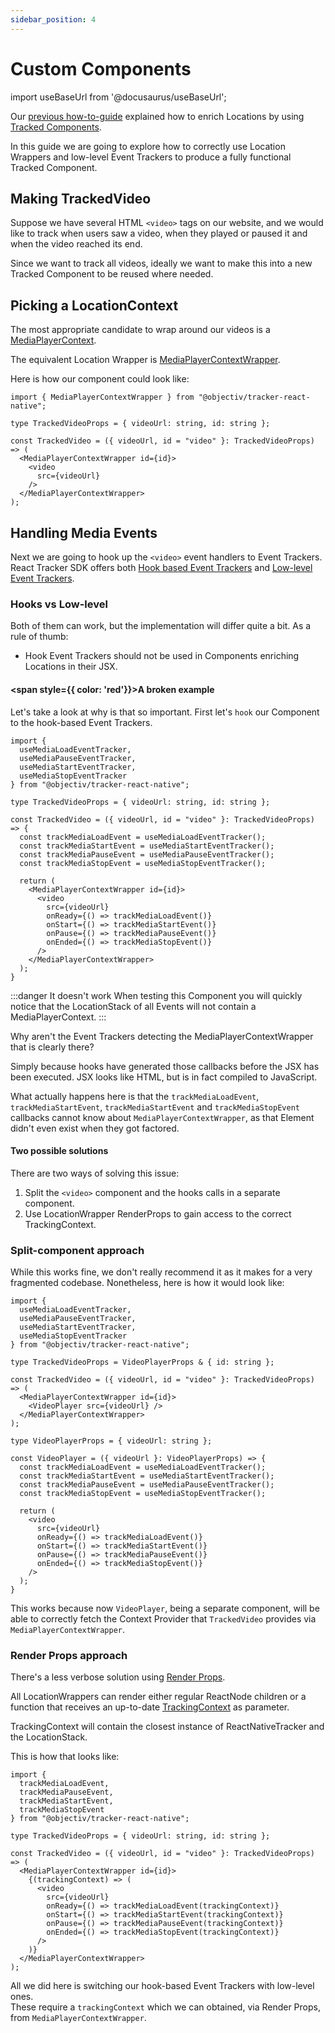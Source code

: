 ```yaml
---
sidebar_position: 4
---
```


# Custom Components

import useBaseUrl from '@docusaurus/useBaseUrl';

Our [previous how-to-guide](/tracking/react-native/how-to-guides/tracking-locations.md) explained how to enrich Locations by using [Tracked Components](/tracking/react-native/api-reference/trackedComponents/overview.md).

In this guide we are going to explore how to correctly use Location Wrappers and low-level Event Trackers to produce a fully functional Tracked Component.

## Making TrackedVideo
Suppose we have several HTML `<video>` tags on our website, and we would like to track when users saw a video, when they played or paused it and when the video reached its end.

Since we want to track all videos, ideally we want to make this into a new Tracked Component to be reused where needed.

## Picking a LocationContext 
The most appropriate candidate to wrap around our videos is a [MediaPlayerContext](/taxonomy/reference/location-contexts/MediaPlayerContext.md).

The equivalent Location Wrapper is [MediaPlayerContextWrapper](/tracking/react-native/api-reference/locationWrappers/MediaPlayerContextWrapper.md).

Here is how our component could look like:

```tsx
import { MediaPlayerContextWrapper } from "@objectiv/tracker-react-native";

type TrackedVideoProps = { videoUrl: string, id: string };

const TrackedVideo = ({ videoUrl, id = "video" }: TrackedVideoProps) => (
  <MediaPlayerContextWrapper id={id}>
    <video
      src={videoUrl}
    />
  </MediaPlayerContextWrapper>
);
```

## Handling Media Events
Next we are going to hook up the `<video>` event handlers to Event Trackers. React Tracker SDK offers both [Hook based Event Trackers](/tracking/react-native/api-reference/hooks/eventTrackers/overview.md) and [Low-level Event Trackers](/tracking/react-native/api-reference/eventTrackers/overview.md).


### Hooks vs Low-level
Both of them can work, but the implementation will differ quite a bit. As a rule of thumb: 

- Hook Event Trackers should not be used in Components enriching Locations in their JSX.


#### <span style={{ color: 'red'}}>A broken example</span> 
Let's take a look at why is that so important. First let's `hook` our Component to the hook-based Event Trackers. 

```tsx
import {
  useMediaLoadEventTracker,
  useMediaPauseEventTracker,
  useMediaStartEventTracker, 
  useMediaStopEventTracker
} from "@objectiv/tracker-react-native";

type TrackedVideoProps = { videoUrl: string, id: string };

const TrackedVideo = ({ videoUrl, id = "video" }: TrackedVideoProps) => {
  const trackMediaLoadEvent = useMediaLoadEventTracker();
  const trackMediaStartEvent = useMediaStartEventTracker();
  const trackMediaPauseEvent = useMediaPauseEventTracker();
  const trackMediaStopEvent = useMediaStopEventTracker();

  return (
    <MediaPlayerContextWrapper id={id}>
      <video
        src={videoUrl}
        onReady={() => trackMediaLoadEvent()}
        onStart={() => trackMediaStartEvent()}
        onPause={() => trackMediaPauseEvent()}
        onEnded={() => trackMediaStopEvent()}
      />
    </MediaPlayerContextWrapper>
  );
}
```

:::danger It doesn't work
When testing this Component you will quickly notice that the LocationStack of all Events will not contain a MediaPlayerContext.
:::

Why aren't the Event Trackers detecting the MediaPlayerContextWrapper that is clearly there?

Simply because hooks have generated those callbacks before the JSX has been executed. JSX looks like HTML, but is in fact compiled to JavaScript.

What actually happens here is that the `trackMediaLoadEvent`, `trackMediaStartEvent`, `trackMediaStartEvent` and `trackMediaStopEvent` callbacks cannot know about `MediaPlayerContextWrapper`, as that Element didn't even exist when they got factored.  

#### Two possible solutions
There are two ways of solving this issue:

1. Split the `<video>` component and the hooks calls in a separate component.
2. Use LocationWrapper RenderProps to gain access to the correct TrackingContext.

### Split-component approach
While this works fine, we don't really recommend it as it makes for a very fragmented codebase. Nonetheless, here is how it would look like:

```tsx
import {
  useMediaLoadEventTracker,
  useMediaPauseEventTracker,
  useMediaStartEventTracker, 
  useMediaStopEventTracker
} from "@objectiv/tracker-react-native";

type TrackedVideoProps = VideoPlayerProps & { id: string };

const TrackedVideo = ({ videoUrl, id = "video" }: TrackedVideoProps) => (
  <MediaPlayerContextWrapper id={id}>
    <VideoPlayer src={videoUrl} />
  </MediaPlayerContextWrapper>
);

type VideoPlayerProps = { videoUrl: string };

const VideoPlayer = ({ videoUrl }: VideoPlayerProps) => {
  const trackMediaLoadEvent = useMediaLoadEventTracker();
  const trackMediaStartEvent = useMediaStartEventTracker();
  const trackMediaPauseEvent = useMediaPauseEventTracker();
  const trackMediaStopEvent = useMediaStopEventTracker();

  return (
    <video
      src={videoUrl}
      onReady={() => trackMediaLoadEvent()}
      onStart={() => trackMediaStartEvent()}
      onPause={() => trackMediaPauseEvent()}
      onEnded={() => trackMediaStopEvent()}
    />
  );
}
```

This works because now `VideoPlayer`, being a separate component, will be able to correctly fetch the Context Provider that `TrackedVideo` provides via `MediaPlayerContextWrapper`.

### Render Props approach
There's a less verbose solution using [Render Props](https://reactjs.org/docs/render-props.html).  

All LocationWrappers can render either regular ReactNode children or a function that receives an up-to-date [TrackingContext](/tracking/react-native/api-reference/common/providers/TrackingContext.md) as parameter.

TrackingContext will contain the closest instance of ReactNativeTracker and the LocationStack.

This is how that looks like:

```tsx
import {
  trackMediaLoadEvent,
  trackMediaPauseEvent,
  trackMediaStartEvent,
  trackMediaStopEvent
} from "@objectiv/tracker-react-native";

type TrackedVideoProps = { videoUrl: string, id: string };

const TrackedVideo = ({ videoUrl, id = "video" }: TrackedVideoProps) => (
  <MediaPlayerContextWrapper id={id}>
    {(trackingContext) => (
      <video
        src={videoUrl}
        onReady={() => trackMediaLoadEvent(trackingContext)}
        onStart={() => trackMediaStartEvent(trackingContext)}
        onPause={() => trackMediaPauseEvent(trackingContext)}
        onEnded={() => trackMediaStopEvent(trackingContext)}
      />
    )}
  </MediaPlayerContextWrapper>
);
```

All we did here is switching our hook-based Event Trackers with low-level ones.  
These require a `trackingContext` which we can obtained, via Render Props, from `MediaPlayerContextWrapper`.

